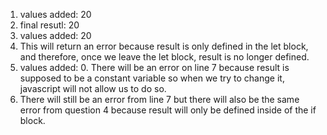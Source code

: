1. values added: 20
2. final resutl: 20
3. values added: 20
4. This will return an error because result is only defined in the let block, and therefore, once we leave the let block, result is no longer defined.
5. values added: 0. There will be an error on line 7 because result is supposed to be a constant variable so when we try to change it, javascript will not allow us to do so. 
6. There will still be an error from line 7 but there will also be the same error from question 4 because result will only be defined inside of the if block.   

